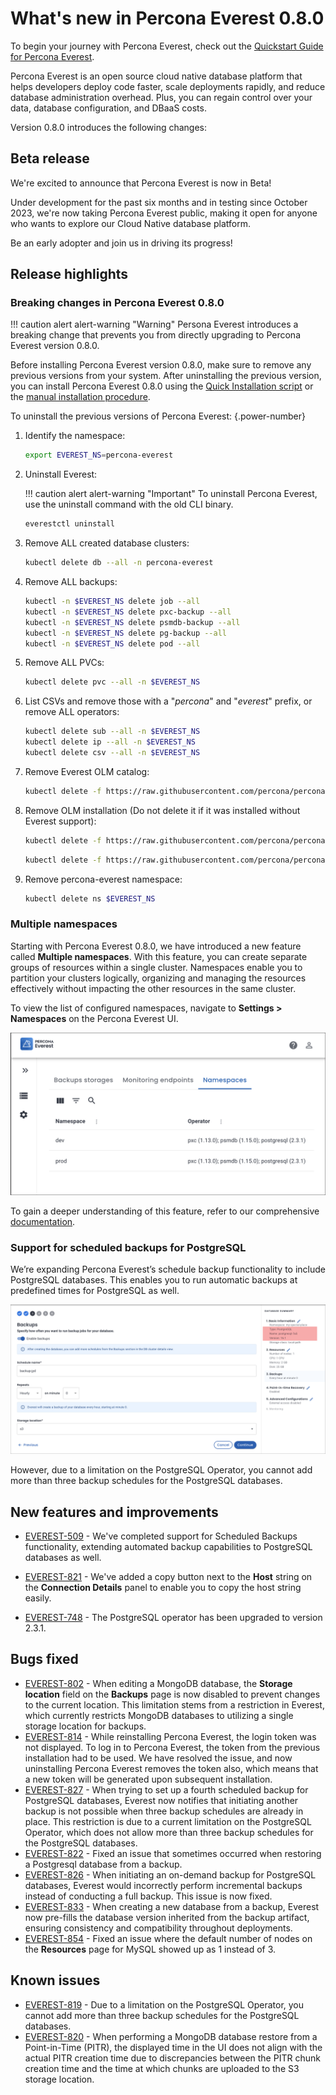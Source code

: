 # What's new in Percona Everest 0.8.0

To begin your journey with Percona Everest, check out the [Quickstart Guide for Percona Everest](../quickstart-guide/quick-install.md).

Percona Everest is an open source cloud native database platform that helps developers deploy code faster, scale deployments rapidly, and reduce database administration overhead. Plus, you can regain control over your data, database configuration, and DBaaS costs.

Version 0.8.0 introduces the following changes:

## Beta release

We're excited to announce that Percona Everest is now in Beta!

Under development for the past six months and in testing since October 2023, we're now taking Percona Everest public, making it open for anyone who wants to explore our Cloud Native database platform.

Be an early adopter and join us in driving its progress!

## Release highlights

### Breaking changes in Percona Everest 0.8.0

!!! caution alert alert-warning "Warning"
    Persona Everest introduces a breaking change that prevents you from directly upgrading to Percona Everest version 0.8.0.

Before installing Percona Everest version 0.8.0, make sure to remove any previous versions from your system. After uninstalling the previous version, you can install Percona Everest 0.8.0 using the [Quick Installation script](../quickstart-guide/qs-overview.md) or the [manual installation procedure](../install/SetupPrereqs.md).

To uninstall the previous versions of Percona Everest:
{.power-number}

1. Identify the namespace:

    ```sh
    export EVEREST_NS=percona-everest
    ```

2. Uninstall Everest:

    !!! caution alert alert-warning "Important"
        To uninstall Percona Everest, use the uninstall command with the old CLI binary.

    ```sh
    everestctl uninstall
    ```

3. Remove ALL created database clusters:

    ```sh
    kubectl delete db --all -n percona-everest
    ```

4. Remove ALL backups:

    ```sh
    kubectl -n $EVEREST_NS delete job --all
    kubectl -n $EVEREST_NS delete pxc-backup --all
    kubectl -n $EVEREST_NS delete psmdb-backup --all
    kubectl -n $EVEREST_NS delete pg-backup --all
    kubectl -n $EVEREST_NS delete pod --all
    ```

5. Remove ALL PVCs:

    ```sh
    kubectl delete pvc --all -n $EVEREST_NS
    ```

6. List CSVs and remove those with a "*percona*" and "*everest*" prefix, or remove ALL operators:

    ```sh
    kubectl delete sub --all -n $EVEREST_NS
    kubectl delete ip --all -n $EVEREST_NS
    kubectl delete csv --all -n $EVEREST_NS
    ```

7. Remove Everest OLM catalog:

    ```sh
    kubectl delete -f https://raw.githubusercontent.com/percona/percona-everest-cli/v0.7.0/data/crds/olm/percona-dbaas-catalog.yaml
    ```

8. Remove OLM installation (Do not delete it if it was installed without Everest support):

    ```sh
    kubectl delete -f https://raw.githubusercontent.com/percona/percona-everest-cli/v0.7.0/data/crds/olm/crds.yaml
    ```

    ```sh
    kubectl delete -f https://raw.githubusercontent.com/percona/percona-everest-cli/v0.7.0/data/crds/olm/olm.yaml
    ```

9. Remove percona-everest namespace:

    ```sh
    kubectl delete ns $EVEREST_NS
    ```



### Multiple namespaces

Starting with Percona Everest 0.8.0, we have introduced a new feature called **Multiple namespaces**. With this feature, you can create separate groups of resources within a single cluster. Namespaces enable you to partition your clusters logically, organizing and managing the resources effectively without impacting the other resources in the same cluster.

To view the list of configured namespaces, navigate to <i class="uil uil-cog"></i> **Settings > Namespaces** on the Percona Everest UI.

![!image](../images/everest_multinamespaces.png)

To gain a deeper understanding of this feature, refer to our comprehensive [documentation](https://docs.percona.com/everest/use/multi-namespaces.html).

### Support for scheduled backups for PostgreSQL

We’re expanding Percona Everest’s schedule backup functionality to include PostgreSQL databases. This enables you to run automatic backups at predefined times for PostgreSQL as well.

![!image](../images/PostreSQL_Backups.png)


However, due to a limitation on the PostgreSQL Operator, you cannot add more than three backup schedules for the PostgreSQL databases.

## New features and improvements

- [EVEREST-509](https://perconadev.atlassian.net/browse/EVEREST-509) - We've completed support for Scheduled Backups functionality, extending automated backup capabilities to PostgreSQL databases as well.

- [EVEREST-821](https://perconadev.atlassian.net/browse/EVEREST-821) - We've added a copy button next to the **Host** string on the **Connection Details** panel to enable you to copy the host string easily.

- [EVEREST-748](https://perconadev.atlassian.net/browse/EVEREST-748) - The PostgreSQL operator has been upgraded to version 2.3.1.

## Bugs fixed

- [EVEREST-802](https://perconadev.atlassian.net/browse/EVEREST-802) - When editing a MongoDB database, the **Storage location** field on the **Backups** page is now disabled to prevent changes to the current location. This limitation stems from a restriction in Everest, which currently restricts MongoDB databases to utilizing a single storage location for backups.
- [EVEREST-814](https://perconadev.atlassian.net/browse/EVEREST-814) - While reinstalling Percona Everest, the login token was not displayed. To log in to Percona Everest, the token from the previous installation had to be used. We have resolved the issue, and now uninstalling Percona Everest removes the token also, which means that a new token will be generated upon subsequent installation.
- [EVEREST-827](https://perconadev.atlassian.net/browse/EVEREST-827) - When trying to set up a fourth scheduled backup for PostgreSQL databases, Everest now notifies that initiating another backup is not possible when three backup schedules are already in place. This restriction is due to a current limitation on the PostgreSQL Operator, which does not allow more than three backup schedules for the PostgreSQL databases.
- [EVEREST-822](https://perconadev.atlassian.net/browse/EVEREST-822) - Fixed an issue that sometimes occurred when restoring a Postgresql database from a backup.
- [EVEREST-826](https://perconadev.atlassian.net/browse/EVEREST-826)  - When initiating an on-demand backup for PostgreSQL databases, Everest would incorrectly perform incremental backups instead of conducting a full backup. This issue is now fixed.
- [EVEREST-833](https://perconadev.atlassian.net/browse/EVEREST-833) - When creating a new database from a backup, Everest now pre-fills the database version inherited from the backup artifact, ensuring consistency and compatibility throughout deployments.
- [EVEREST-854](https://perconadev.atlassian.net/browse/EVEREST-854) - Fixed an issue where the default number of nodes on the **Resources** page for MySQL showed up as 1 instead of 3. 

## Known issues

- [EVEREST-819](https://perconadev.atlassian.net/browse/EVEREST-819) - Due to a limitation on the PostgreSQL Operator, you cannot add more than three backup schedules for the PostgreSQL databases.
- [EVEREST-820](https://perconadev.atlassian.net/browse/EVEREST-820) - When performing a MongoDB database restore from a Point-in-Time (PITR), the displayed time in the UI does not align with the actual PITR creation time due to discrepancies between the PITR chunk creation time and the time at which chunks are uploaded to the S3 storage location.

